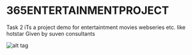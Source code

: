 # 365ENTERTAINMENTPROJECT
Task 2
iTs a project demo for entertaintment movies webseries etc. like hotstar
Given by suven consultants


![alt tag](https://user-images.githubusercontent.com/62200238/108594592-dcb8eb00-73a0-11eb-9442-c72546619397.png)
